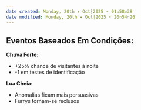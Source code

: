 ```yaml
---
date created: Monday, 20th ✦ Oct┆2025 ➣ 01▫58▫38 
date modified: Monday, 20th ✦ Oct┆2025 ➣ 20▫54▫26 
---
```

## Eventos Baseados Em Condições:

**Chuva Forte:**
- +25% chance de visitantes à noite
- -1 em testes de identificação

**Lua Cheia:**
- Anomalias ficam mais persuasivas
- Furrys tornam-se reclusos